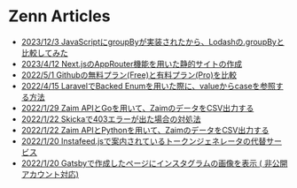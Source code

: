 # Zenn Articles

<!-- [ZennArticles:START] -->
- [2023/12/3 JavaScriptにgroupByが実装されたから、Lodashの.groupByと比較してみた](https://zenn.dev/hidaka/articles/javascript-groupby)
- [2023/4/12 Next.jsのAppRouter機能を用いた静的サイトの作成](https://zenn.dev/hidaka/articles/nextjs-app-router-blog)
- [2022/5/1 Githubの無料プラン(Free)と有料プラン(Pro)を比較](https://zenn.dev/hidaka/articles/compare-github-plans)
- [2022/4/15 LaravelでBacked Enumを用いた際に、valueからcaseを参照する方法](https://zenn.dev/hidaka/articles/laravel-enum-backed-enum)
- [2022/1/29 Zaim APIとGoを用いて、ZaimのデータをCSV出力する](https://zenn.dev/hidaka/articles/zaim-backup-go)
- [2022/1/22 Skickaで403エラーが出た場合の対処法](https://zenn.dev/hidaka/articles/skicka-403-error)
- [2022/1/22 Zaim APIとPythonを用いて、ZaimのデータをCSV出力する](https://zenn.dev/hidaka/articles/zaim-backup-python)
- [2022/1/20 Instafeed.jsで案内されているトークンジェネレータの代替サービス](https://zenn.dev/hidaka/articles/instafeed-replacement-token-generator)
- [2022/1/20 Gatsbyで作成したページにインスタグラムの画像を表示 ( 非公開アカウント対応)](https://zenn.dev/hidaka/articles/gatsby-instagram-image)
<!-- [ZennArticles:END] -->
